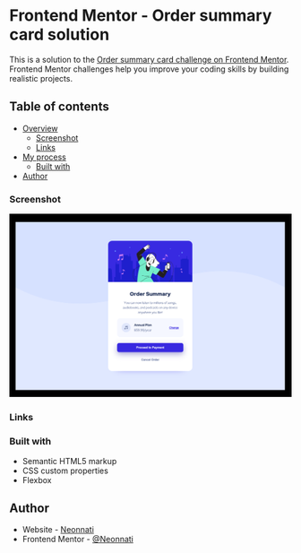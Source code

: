 # Frontend Mentor - Order summary card solution

This is a solution to the [Order summary card challenge on Frontend Mentor](https://www.frontendmentor.io/challenges/order-summary-component-QlPmajDUj). Frontend Mentor challenges help you improve your coding skills by building realistic projects. 

## Table of contents

- [Overview](#overview)
  - [Screenshot](#screenshot)
  - [Links](#links)
- [My process](#my-process)
  - [Built with](#built-with)
- [Author](#author)

### Screenshot

![](./images/Summary_Component.png)

### Links

<!-- - Solution URL: (https://github.com/Neonnati/NFT-preview-card-component-solution-Frontend-Mentor)
- Live Site URL: (https://neonnati.github.io/NFT-preview-card-component-solution-Frontend-Mentor/) -->

### Built with

- Semantic HTML5 markup
- CSS custom properties
- Flexbox

## Author

- Website - [Neonnati](https://github.com/Neonnati)
- Frontend Mentor - [@Neonnati](https://www.frontendmentor.io/profile/Neonnati)
